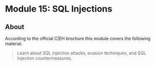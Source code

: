 # Module 15: SQL Injections

## About

According to the official C|EH brochure this module covers the following material.

> Learn about SQL injection attacks, evasion techniques, and SQL
injection countermeasures.

